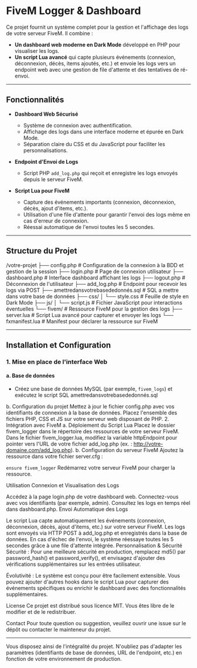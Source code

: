 # FiveM Logger & Dashboard

Ce projet fournit un système complet pour la gestion et l'affichage des logs de votre serveur FiveM. Il combine :

- **Un dashboard web moderne en Dark Mode** développé en PHP pour visualiser les logs.
- **Un script Lua avancé** qui capte plusieurs événements (connexion, déconnexion, décès, items ajoutés, etc.) et envoie les logs vers un endpoint web avec une gestion de file d'attente et des tentatives de ré-envoi.

---

## Fonctionnalités

- **Dashboard Web Sécurisé**  
  - Système de connexion avec authentification.
  - Affichage des logs dans une interface moderne et épurée en Dark Mode.
  - Séparation claire du CSS et du JavaScript pour faciliter les personnalisations.

- **Endpoint d'Envoi de Logs**  
  - Script PHP `add_log.php` qui reçoit et enregistre les logs envoyés depuis le serveur FiveM.

- **Script Lua pour FiveM**  
  - Capture des événements importants (connexion, déconnexion, décès, ajout d'items, etc.).
  - Utilisation d'une file d'attente pour garantir l'envoi des logs même en cas d'erreur de connexion.
  - Réessai automatique de l'envoi toutes les 5 secondes.

---

## Structure du Projet

/votre-projet
├── config.php # Configuration de la connexion à la BDD et gestion de la session 
├── login.php # Page de connexion utilisateur 
├── dashboard.php # Interface dashboard affichant les logs 
├── logout.php # Déconnexion de l'utilisateur 
├── add_log.php # Endpoint pour recevoir les logs via POST 
├── amettredansvotrebasededonnés.sql # SQL a mettre dans votre base de données 
├── css/ 
│ └── style.css # Feuille de style en Dark Mode 
├── js/ │ 
└── script.js # Fichier JavaScript pour interactions éventuelles 
└── fivem/ # Ressource FiveM pour la gestion des logs 
├── server.lua # Script Lua avancé pour capturer et envoyer les logs 
└── fxmanifest.lua # Manifest pour déclarer la ressource sur FiveM


---

## Installation et Configuration

### 1. Mise en place de l'interface Web

#### a. Base de données

- Créez une base de données MySQL (par exemple, `fivem_logs`) et exécutez le script SQL amettredansvotrebasededonnés.sql

  
b. Configuration du projet
Mettez à jour le fichier config.php avec vos identifiants de connexion à la base de données.
Placez l'ensemble des fichiers PHP, CSS et JS sur votre serveur web disposant de PHP.
2. Intégration avec FiveM
a. Déploiement du Script Lua
Placez le dossier fivem_logger dans le répertoire des ressources de votre serveur FiveM.
Dans le fichier fivem_logger.lua, modifiez la variable httpEndpoint pour pointer vers l'URL de votre fichier add_log.php (ex. : http://votre-domaine.com/add_log.php).
b. Configuration du serveur FiveM
Ajoutez la ressource dans votre fichier server.cfg :

`ensure fivem_logger` 
Redémarrez votre serveur FiveM pour charger la ressource.

Utilisation
Connexion et Visualisation des Logs

Accédez à la page login.php de votre dashboard web.
Connectez-vous avec vos identifiants (par exemple, admin).
Consultez les logs en temps réel dans dashboard.php.
Envoi Automatique des Logs

Le script Lua capte automatiquement les événements (connexion, déconnexion, décès, ajout d'items, etc.) sur votre serveur FiveM.
Les logs sont envoyés via HTTP POST à add_log.php et enregistrés dans la base de données.
En cas d'échec de l'envoi, le système réessaye toutes les 5 secondes grâce à une file d'attente intégrée.
Personnalisation & Sécurité
Sécurité :
Pour une meilleure sécurité en production, remplacez md5() par password_hash() et password_verify(), et envisagez d'ajouter des vérifications supplémentaires sur les entrées utilisateur.

Évolutivité :
Le système est conçu pour être facilement extensible. Vous pouvez ajouter d'autres hooks dans le script Lua pour capturer des événements spécifiques ou enrichir le dashboard avec des fonctionnalités supplémentaires.

License
Ce projet est distribué sous licence MIT. Vous êtes libre de le modifier et de le redistribuer.

Contact
Pour toute question ou suggestion, veuillez ouvrir une issue sur le dépôt ou contacter le mainteneur du projet.


---

Vous disposez ainsi de l'intégralité du projet. N'oubliez pas d'adapter les paramètres (identifiants de base de données, URL de l'endpoint, etc.) en fonction de votre environnement de production.

